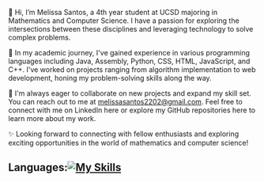 👋 Hi, I’m Melissa Santos, a 4th year student at UCSD majoring in Mathematics and Computer Science. I have a passion for exploring the intersections between these disciplines and leveraging technology to solve complex problems.

🌱 In my academic journey, I've gained experience in various programming languages including Java, Assembly, Python, CSS, HTML, JavaScript, and C++. I've worked on projects ranging from algorithm implementation to web development, honing my problem-solving skills along the way.

💼 I'm always eager to collaborate on new projects and expand my skill set. You can reach out to me at melissasantos2202@gmail.com. Feel free to connect with me on LinkedIn here or explore my GitHub repositories here to learn more about my work.

✨ Looking forward to connecting with fellow enthusiasts and exploring exciting opportunities in the world of mathematics and computer science!

## Languages:[![My Skills](https://skillicons.dev/icons?i=java,cpp,sql,python)](https://skillicons.dev)
